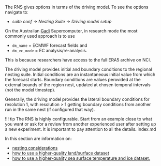 The RNS gives options in terms of the driving model.  To see the options navigate to:

- _suite conf &rarr; Nesting Suite &rarr; Driving model setup_


On the Australian [Gadi](https://opus.nci.org.au/display/Help/0.+Welcome+to+Gadi#id-0.WelcometoGadi-Overview) Supercomputer, in research mode the most commonly used approach is to use 

- `dm_name` = ECMWF forecast fields and
- `dm_ec_mode` = EC analysis/re-analysis.

This is because researchers have access to the full ERA5 archive on NCI. 

The driving model provides initial and boundary conditions to the regional nesting suite.
Initial conditions are an instantaneous initial value from which the forecast starts.
Boundary conditions are values perovided at the external bounds of the region nest, updated at chosen temporal intervals (not the model timestep).

Generally, the driving model provides the lateral boundary conditions for resolution 1, with resolution > 1 getting boundary conditions from another run in the same nest (if configured that way).

!!! tip
    The RNS is highly configurable.  Start from an example close to what you want or ask for a review from another experienced user after setting up a new experiment.
    It is important to pay attention to all the details.
index.md

In this section are information on:

* [nesting considerations](nesting_considerations)
* [how to use a higher-quality land/surface dataset](replace_land_surface)
* [how to use a higher-quality sea surface temperature and ice dataset.](replace_sst_seaice)
